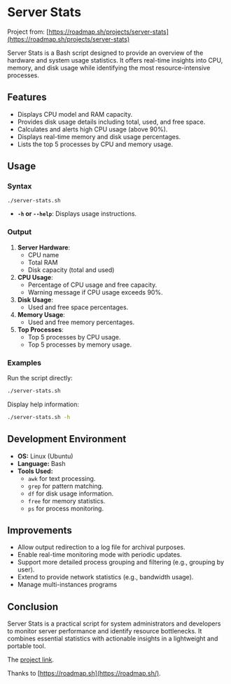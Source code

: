 # Server Stats

Project from: [https://roadmap.sh/projects/server-stats](https://roadmap.sh/projects/server-stats)

Server Stats is a Bash script designed to provide an overview of the hardware and system usage statistics. It offers real-time insights into CPU, memory, and disk usage while identifying the most resource-intensive processes.

## Features
- Displays CPU model and RAM capacity.
- Provides disk usage details including total, used, and free space.
- Calculates and alerts high CPU usage (above 90%).
- Displays real-time memory and disk usage percentages.
- Lists the top 5 processes by CPU and memory usage.

## Usage
### Syntax
```
./server-stats.sh
```
- **`-h` or `--help`**: Displays usage instructions.

### Output
1. **Server Hardware**:
   - CPU name
   - Total RAM
   - Disk capacity (total and used)
2. **CPU Usage**:
   - Percentage of CPU usage and free capacity.
   - Warning message if CPU usage exceeds 90%.
3. **Disk Usage**:
   - Used and free space percentages.
4. **Memory Usage**:
   - Used and free memory percentages.
5. **Top Processes**:
   - Top 5 processes by CPU usage.
   - Top 5 processes by memory usage.

### Examples
Run the script directly:
```bash
./server-stats.sh
```
Display help information:
```bash
./server-stats.sh -h
```

## Development Environment
- **OS:** Linux (Ubuntu)
- **Language:** Bash
- **Tools Used:**
  - `awk` for text processing.
  - `grep` for pattern matching.
  - `df` for disk usage information.
  - `free` for memory statistics.
  - `ps` for process monitoring.

## Improvements
- Allow output redirection to a log file for archival purposes.
- Enable real-time monitoring mode with periodic updates.
- Support more detailed process grouping and filtering (e.g., grouping by user).
- Extend to provide network statistics (e.g., bandwidth usage).
- Manage multi-instances programs

## Conclusion
Server Stats is a practical script for system administrators and developers to monitor server performance and identify resource bottlenecks. It combines essential statistics with actionable insights in a lightweight and portable tool.

The [project link](https://roadmap.sh/projects/server-stats).

Thanks to [https://roadmap.sh](https://roadmap.sh/).